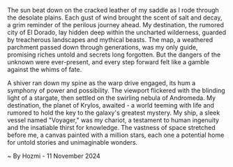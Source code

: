 
The sun beat down on the cracked leather of my saddle as I rode through the desolate plains.  Each gust of wind brought the scent of salt and decay, a grim reminder of the perilous journey ahead.  My destination, the rumored city of El Dorado, lay hidden deep within the uncharted wilderness, guarded by treacherous landscapes and mythical beasts.  The map, a weathered parchment passed down through generations, was my only guide, promising riches untold and secrets long forgotten.  But the dangers of the unknown were ever-present, and every step forward felt like a gamble against the whims of fate.

A shiver ran down my spine as the warp drive engaged, its hum a symphony of power and possibility.  The viewport flickered with the blinding light of a stargate, then settled on the swirling nebula of Andromeda.  My destination, the planet of Krylos, awaited - a world teeming with life and rumored to hold the key to the galaxy's greatest mystery.  My ship, a sleek vessel named "Voyager," was my chariot, a testament to human ingenuity and the insatiable thirst for knowledge.  The vastness of space stretched before me, a canvas painted with a million stars, each one a potential home for untold stories and unimaginable wonders. 

~ By Hozmi - 11 November 2024
